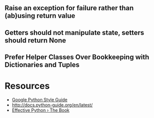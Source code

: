 
## Raise an exception for failure rather than (ab)using return value
## Getters should not manipulate state, setters should return None
## Prefer Helper Classes Over Bookkeeping with Dictionaries and Tuples

# Resources
- [Google Python Style Guide](https://google.github.io/styleguide/pyguide.html)
- http://docs.python-guide.org/en/latest/
- [Effective Python › The Book](https://effectivepython.com/)
